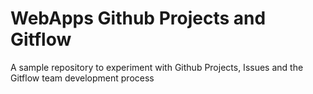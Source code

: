 # WebApps Github Projects and Gitflow
A sample repository to experiment with Github Projects, Issues and the Gitflow team development process
